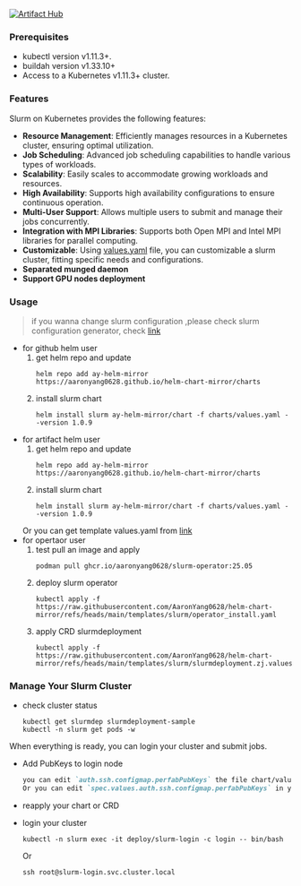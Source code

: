 [![Artifact Hub](https://img.shields.io/endpoint?url=https://artifacthub.io/badge/repository/slurm-on-k8s)](https://artifacthub.io/packages/search?repo=slurm-on-k8s)

### Prerequisites
- kubectl version v1.11.3+.
- buildah version v1.33.10+
- Access to a Kubernetes v1.11.3+ cluster.

### Features

Slurm on Kubernetes provides the following features:

- **Resource Management**: Efficiently manages resources in a Kubernetes cluster, ensuring optimal utilization.
- **Job Scheduling**: Advanced job scheduling capabilities to handle various types of workloads.
- **Scalability**: Easily scales to accommodate growing workloads and resources.
- **High Availability**: Supports high availability configurations to ensure continuous operation.
- **Multi-User Support**: Allows multiple users to submit and manage their jobs concurrently.
- **Integration with MPI Libraries**: Supports both Open MPI and Intel MPI libraries for parallel computing.
- **Customizable**: Using [values.yaml](https://raw.githubusercontent.com/AaronYang0628/helm-chart-mirror/refs/heads/main/templates/slurm/slurm.values.yaml) file, you can customizable a slurm cluster, fitting specific needs and configurations.
- **Separated munged daemon**
- **Support GPU nodes deployment**

### Usage

> if you wanna change slurm configuration ,please check slurm configuration generator, check [link](https://slurm.schedmd.com/configurator.html)

- for github helm user
    1. get helm repo and update
        ```
        helm repo add ay-helm-mirror https://aaronyang0628.github.io/helm-chart-mirror/charts
        ```
    2. install slurm chart
        ```
        helm install slurm ay-helm-mirror/chart -f charts/values.yaml --version 1.0.9
        ```
- for artifact helm user
    1.  get helm repo and update
        ```
        helm repo add ay-helm-mirror https://aaronyang0628.github.io/helm-chart-mirror/charts
        ```
    2. install slurm chart
        ```shell
        helm install slurm ay-helm-mirror/chart -f charts/values.yaml --version 1.0.9
        ```
    Or you can get template values.yaml from [link](https://raw.githubusercontent.com/AaronYang0628/helm-chart-mirror/refs/heads/main/templates/slurm/slurm.values.yaml)
- for opertaor user
    1. test pull an image and apply
        ```
        podman pull ghcr.io/aaronyang0628/slurm-operator:25.05
        ```
    2. deploy slurm operator
        ```
        kubectl apply -f https://raw.githubusercontent.com/AaronYang0628/helm-chart-mirror/refs/heads/main/templates/slurm/operator_install.yaml
        ```
    3. apply CRD slurmdeployment 
        ```
        kubectl apply -f https://raw.githubusercontent.com/AaronYang0628/helm-chart-mirror/refs/heads/main/templates/slurm/slurmdeployment.zj.values.yaml
        ```

### Manage Your Slurm Cluster
- check cluster status
    ```shell
    kubectl get slurmdep slurmdeployment-sample
    kubectl -n slurm get pods -w
    ```

When everything is ready, you can login your cluster and submit jobs.
- Add PubKeys to login node
    ```markdown
    you can edit `auth.ssh.configmap.perfabPubKeys` the file chart/values.yaml to add your public keys
    Or you can edit `spec.values.auth.ssh.configmap.perfabPubKeys` in your slurmdeployment CRD
    ```

- reapply your chart or CRD
- login your cluster
    ```shell
    kubectl -n slurm exec -it deploy/slurm-login -c login -- bin/bash
    ```
    Or
    ```shell
    ssh root@slurm-login.svc.cluster.local
    ```
